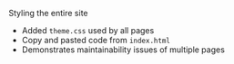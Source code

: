 Styling the entire site

 * Added `theme.css` used by all pages
 * Copy and pasted code from `index.html`
 * Demonstrates maintainability issues of multiple pages
